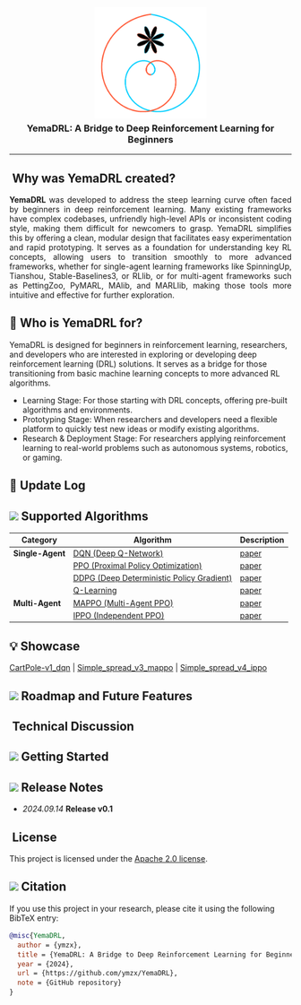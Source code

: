 <p align="center">
  <img src="https://github.com/ymzx/YemaDRL/raw/master/assets/DRL-LOGO.png" alt="DRL Logo" width="200"/>
</p>

<h3 align="center" style="margin-top: -10px;"><strong>YemaDRL: A Bridge to Deep Reinforcement Learning for Beginners</strong></h3>

---

## <img title="" src="https://user-images.githubusercontent.com/48054808/157795569-9fc77c85-732f-4870-9be0-99a7fe2cff27.png" alt="" width="20"> Why was YemaDRL created?

<p align="justify">
  <strong>YemaDRL</strong> was developed to address the steep learning curve often faced by beginners in deep reinforcement learning. Many existing frameworks have complex codebases, unfriendly high-level APIs or inconsistent coding style, making them difficult for newcomers to grasp. YemaDRL simplifies this by offering a clean, modular design that facilitates easy experimentation and rapid prototyping. It serves as a foundation for understanding key RL concepts, allowing users to transition smoothly to more advanced frameworks, whether for single-agent learning frameworks like SpinningUp, Tianshou, Stable-Baselines3, or RLlib, or for multi-agent frameworks such as PettingZoo, PyMARL, MAlib, and MARLlib, making those tools more intuitive and effective for further exploration.
</p>


## 👫 Who is YemaDRL for? 
YemaDRL is designed for beginners in reinforcement learning, researchers, and developers who are interested in exploring or developing deep reinforcement learning (DRL) solutions. It serves as a bridge for those transitioning from basic machine learning concepts to more advanced RL algorithms.
- Learning Stage: For those starting with DRL concepts, offering pre-built algorithms and environments.
- Prototyping Stage: When researchers and developers need a flexible platform to quickly test new ideas or modify existing algorithms.
- Research & Deployment Stage: For researchers applying reinforcement learning to real-world problems such as autonomous systems, robotics, or gaming.


## 🚀 Update Log







## <img src="https://user-images.githubusercontent.com/48054808/157793354-6e7f381a-0aa6-4bb7-845c-9acf2ecc05c3.png" width="20"/> Supported Algorithms

| **Category**           | **Algorithm**                            | **Description**                                                      |
|------------------------|------------------------------------------|----------------------------------------------------------------------|
| **Single-Agent**        | [DQN (Deep Q-Network)](https://github.com/ymzx/YemaDRL/tree/master/yema_drl/dqn)                     |  [paper](https://arxiv.org/pdf/1710.02298.pdf)    |
|                        | [PPO (Proximal Policy Optimization)](https://github.com/ymzx/YemaDRL/tree/master/yema_drl/ppo-continuous)        |  [paper](https://arxiv.org/pdf/1707.06347.pdf)  |
|                        | [DDPG (Deep Deterministic Policy Gradient)](https://github.com/ymzx/YemaDRL/tree/master/yema_drl/ddpg) |  [paper](https://arxiv.org/pdf/1509.02971.pdf)                   |
|                        | [Q-Learning](https://github.com/ymzx/YemaDRL/tree/master/yema_drl/q-learning)                               |   [paper](https://link.springer.com/article/10.1007/BF00992698)     |
| **Multi-Agent**         | [MAPPO (Multi-Agent PPO)](https://github.com/ymzx/YemaDRL/tree/master/yema_drl/mappo)                  |   [paper](https://arxiv.org/pdf/1509.02971.pdf)      |
|                        | [IPPO (Independent PPO)](https://github.com/ymzx/YemaDRL/tree/master/yema_drl/ippo)                   |  [paper](https://arxiv.org/pdf/2103.01955v1) |


## 💡 Showcase

[CartPole-v1_dqn](https://github.com/ymzx/YemaDRL/blob/master/assets/gif/CartPole-v1_dqn.gif) | [Simple_spread_v3_mappo](https://github.com/ymzx/YemaDRL/blob/master/assets/gif/simple_spread_v3_mappo.gif) | [Simple_spread_v4_ippo]() 


## <img src="https://user-images.githubusercontent.com/48054808/157799599-e6a66855-bac6-4e75-b9c0-96e13cb9612f.png" width="20"/> Roadmap and Future Features

## <img title="" src="https://user-images.githubusercontent.com/48054808/157800467-2a9946ad-30d1-49a9-b9db-ba33413d9c90.png" alt="" width="20"> Technical Discussion


## <img src="https://user-images.githubusercontent.com/48054808/157828296-d5eb0ccb-23ea-40f5-9957-29853d7d13a9.png" width="20"/> Getting Started
## <img src="https://user-images.githubusercontent.com/48054808/157835981-ef6057b4-6347-4768-8fcc-cd07fcc3d8b0.png" width="20"/> Release Notes

- _2024.09.14_  **Release v0.1**

## <img title="" src="https://user-images.githubusercontent.com/48054808/157835345-f5d24128-abaf-4813-b793-d2e5bdc70e5a.png" alt="" width="20"> License

This project is licensed under the [Apache 2.0 license](LICENSE).

## <img src="https://user-images.githubusercontent.com/48054808/157835276-9aab9d1c-1c46-446b-bdd4-5ab75c5cfa48.png" width="20"/> Citation

If you use this project in your research, please cite it using the following BibTeX entry:

```bibtex
@misc{YemaDRL,
  author = {ymzx},
  title = {YemaDRL: A Bridge to Deep Reinforcement Learning for Beginners},
  year = {2024},
  url = {https://github.com/ymzx/YemaDRL},
  note = {GitHub repository}
}